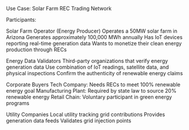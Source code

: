Use Case: Solar Farm REC Trading Network

Participants:

Solar Farm Operator (Energy Producer)
Operates a 50MW solar farm in Arizona
Generates approximately 100,000 MWh annually
Has IoT devices reporting real-time generation data
Wants to monetize their clean energy production through RECs


Energy Data Validators
Third-party organizations that verify energy generation data
Use combination of IoT readings, satellite data, and physical inspections
Confirm the authenticity of renewable energy claims


Corporate Buyers
Tech Company: Needs RECs to meet 100% renewable energy goal
Manufacturing Plant: Required by state law to source 20% renewable energy
Retail Chain: Voluntary participant in green energy programs


Utility Companies
Local utility tracking grid contributions
Provides generation data feeds
Validates grid injection points